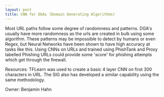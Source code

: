 ```yaml
---
layout: post
title: CNN for DGAs (Domain Generating Algorithms)
---
```

Most URL paths follow some degree of randomness and patterns. DGA's usually have more randomness as the urls are created in bulk using some algorithm. These patterns may be impossible to detect by humans or even Regex, but Neural Networks have been shown to have high accuracy at tasks like this. Using CNNs on URLs and trained using PhishTank and Proxy labelled Phishing URLs could provide some 'score' for phishing attempts which get through the firewall.

Resources: TFLearn was used to create a basic 4 layer CNN on first 300 characters in URL. The SIG also has developed a similar capability using the same methodology.

Owner: Benjamin Hahn
